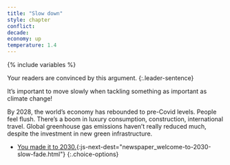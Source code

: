 ```yaml
---
title: "Slow down"
style: chapter
conflict: 
decade: 
economy: up
temperature: 1.4
---
```


{% include variables %}

Your readers are convinced by this argument. 
{:.leader-sentence}

It’s important to move slowly when tackling something as important as climate change!

By 2028, the world’s economy has rebounded to pre-Covid levels. People feel flush. There’s a boom in luxury consumption, construction, international travel. Global greenhouse gas emissions haven’t really reduced much, despite the investment in new green infrastructure.

- [You made it to 2030.](part-page_2030.html){:js-next-dest="newspaper_welcome-to-2030-slow-fade.html"}
{:.choice-options}
